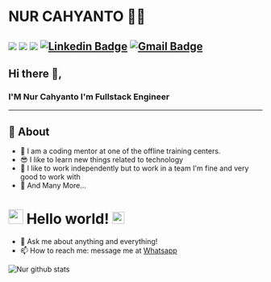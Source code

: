 # NUR CAHYANTO 👨‍💻
![](https://komarev.com/ghpvc/?username=Razdan12&color=36b812)
![](https://img.shields.io/github/followers/Razdan12?style=social)
![](https://img.shields.io/github/stars/Razdan12?style=social)
[![Linkedin Badge](https://img.shields.io/badge/-nurcah-blue?style=flat-square&logo=Linkedin&logoColor=white&link=https://www.linkedin.com/in/nurcah/)](https://www.linkedin.com/in/nurcah/)
[![Gmail Badge](https://img.shields.io/badge/-nur.razdan@gmail.com-c14438?style=flat-square&logo=Gmail&logoColor=white&link=mailto:nur.razdan@gmail.com)](mailto:nur.razdan@gmail.com)
---

## Hi there 👋,

### I'M Nur Cahyanto I'm Fullstack Engineer
-------
  
## 🧐 About

- 🙌 I am a coding mentor at one of the offline training centers.
- 😎 I like to learn new things related to technology
- 👥 I like to work independently but to work in a team I'm fine and very good to work with
- 👯 And Many More...

# <img src="https://github.com/TheDudeThatCode/TheDudeThatCode/blob/master/Assets/Hi.gif" width="29px"> Hello world!&nbsp;<img src="https://github.com/TheDudeThatCode/TheDudeThatCode/blob/master/Assets/Earth.gif" width="24px">

- 💬 Ask me about anything and everything!
- 📫 How to reach me: message me at [Whatsapp](https://wa.me/6281548424561)


![Nur github stats](https://github-readme-stats.vercel.app/api?username=Razdan12&show_icons=true)

